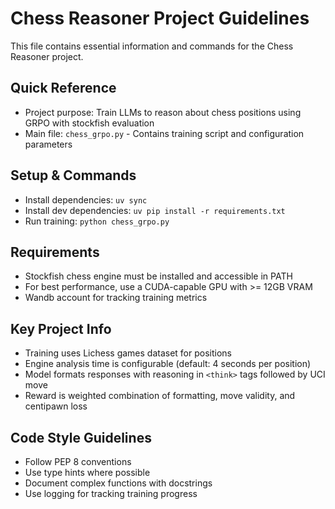 # Chess Reasoner Project Guidelines

This file contains essential information and commands for the Chess Reasoner project.

## Quick Reference

- Project purpose: Train LLMs to reason about chess positions using GRPO with stockfish evaluation
- Main file: `chess_grpo.py` - Contains training script and configuration parameters

## Setup & Commands

- Install dependencies: `uv sync`
- Install dev dependencies: `uv pip install -r requirements.txt`
- Run training: `python chess_grpo.py`

## Requirements

- Stockfish chess engine must be installed and accessible in PATH
- For best performance, use a CUDA-capable GPU with >= 12GB VRAM
- Wandb account for tracking training metrics

## Key Project Info

- Training uses Lichess games dataset for positions
- Engine analysis time is configurable (default: 4 seconds per position)
- Model formats responses with reasoning in `<think>` tags followed by UCI move
- Reward is weighted combination of formatting, move validity, and centipawn loss

## Code Style Guidelines

- Follow PEP 8 conventions
- Use type hints where possible
- Document complex functions with docstrings
- Use logging for tracking training progress